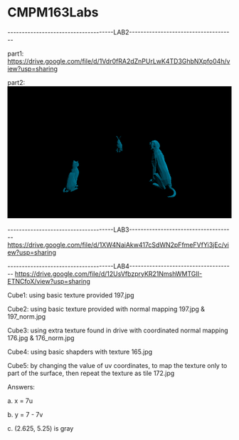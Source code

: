 # CMPM163Labs

-------------------------------------LAB2-------------------------------------

part1: https://drive.google.com/file/d/1Vdr0fRA2dZnPUrLwK4TD3GhbNXpfo04h/view?usp=sharing

part2: 
![](misc/lab2.png)

-------------------------------------LAB3-------------------------------------
https://drive.google.com/file/d/1XW4NaiAkw417cSdWN2pFfmeFVfYi3jEc/view?usp=sharing

-------------------------------------LAB4-------------------------------------
https://drive.google.com/file/d/12UsVfbzpryKR21NmshWMTGII-ETNCfoX/view?usp=sharing

Cube1: using basic texture provided 197.jpg

Cube2: using basic texture provided with normal mapping 197.jpg & 197_norm.jpg

Cube3: using extra texture found in drive with coordinated normal mapping 176.jpg & 176_norm.jpg

Cube4: using basic shapders with texture 165.jpg

Cube5: by changing the value of uv coordinates, to map the texture only to part of the surface, then repeat the texture as tile 172.jpg

Answers:

a. x = 7u

b. y = 7 - 7v

c. (2.625, 5.25) is gray
